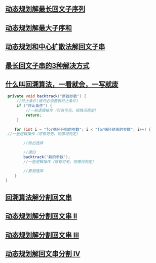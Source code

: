## [动态规划解最长回文子序列](https://mp.weixin.qq.com/s?__biz=MzU0ODMyNDk0Mw==&mid=2247490417&idx=1&sn=3b9b4e478126217116abe388087b7fe4&chksm=fb418851cc3601473805f1db0687bcc7f7b1cf1a73ae667e900ac2f43af3c2d15016fa8b7ca6&scene=21#wechat_redirect)

## [动态规划解最大子序和](https://mp.weixin.qq.com/s?__biz=MzU0ODMyNDk0Mw==&mid=2247489432&idx=2&sn=6e88498e416ed6cd93c702016c74d852&chksm=fb4184b8cc360dae36230766552209732035395792576c6bf78c556318531391974416f43b14&scene=21#wechat_redirect)

## [动态规划和中心扩散法解回文子串](https://mp.weixin.qq.com/s?__biz=MzU0ODMyNDk0Mw==&mid=2247490730&idx=1&sn=a8f462ae38e042db3456ead70c22b40b&chksm=fb418f8acc36069c3f2a3744a1851ea7a93603c905a275e07792456d4491338d5d2d79c0d542&scene=21#wechat_redirect)

## [最长回文子串的3种解决方式](https://mp.weixin.qq.com/s?__biz=MzU0ODMyNDk0Mw==&mid=2247490210&idx=1&sn=cc00d257f16cc31d58fa2f8ddd1ba18e&chksm=fb418982cc360094b6f90ca872e4e08a61e33ca0802d602233e1df3588bb0d01c928ffff1a1d&scene=21#wechat_redirect)

## [什么叫回溯算法，一看就会，一写就废](https://mp.weixin.qq.com/s/yQm53cyiFiJ7NI-lFEa1UA)

```java
 private void backtrack("原始参数") {
     //终止条件(递归必须要有终止条件)
     if ("终止条件") {
         //一些逻辑操作（可有可无，视情况而定）
         return;
     }
 
    for (int i = "for循环开始的参数"; i < "for循环结束的参数"; i++) {
 //一些逻辑操作（可有可无，视情况而定）

        //做出选择

        //递归
        backtrack("新的参数");
        //一些逻辑操作（可有可无，视情况而定）

        //撤销选择
    }
}
```

## [回溯算法解分割回文串](https://mp.weixin.qq.com/s/4uuhRsFt92YDnF2BHs_vVA)

## [动态规划解分割回文串 II](https://mp.weixin.qq.com/s/cF_UMCxmv3zPQQj2zcR9tA)

## [动态规划解分割回文串 III](https://mp.weixin.qq.com/s/sGMZBvoh8O0REpelgNKyWA)

## [动态规划解回文串分割 IV](https://mp.weixin.qq.com/s?__biz=MzU0ODMyNDk0Mw==&mid=2247491609&idx=1&sn=1f3417cfca3fa23ff4ccdcc666b3896e&chksm=fb427339cc35fa2fcef1fd8332d00fd6ab9c2089b733a032ce0dbe267b8f7e1dd5a2defbe89a&scene=21#wechat_redirect)

